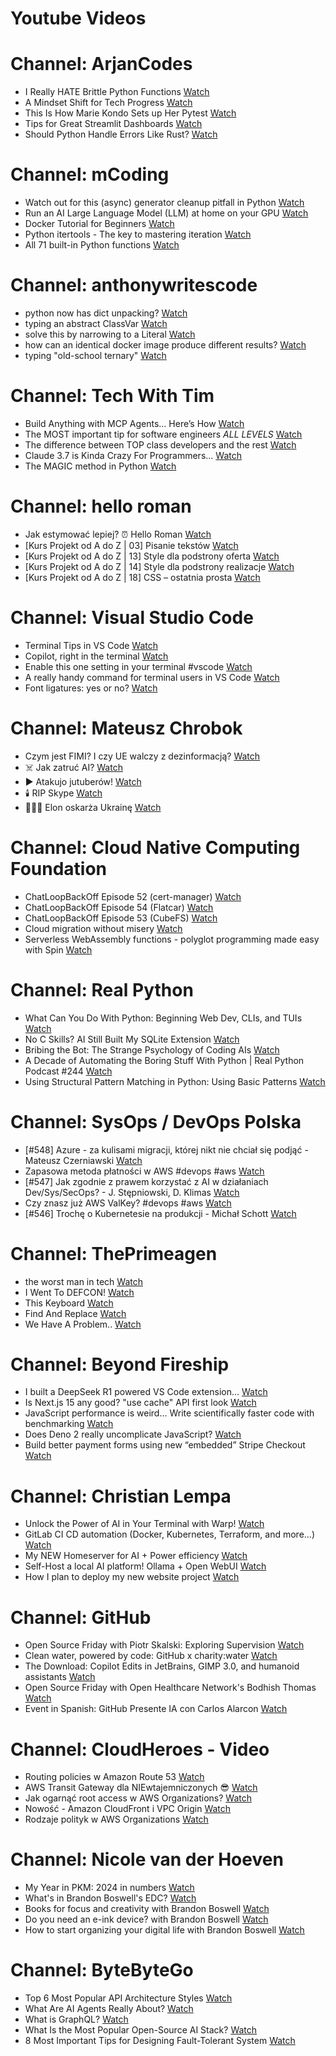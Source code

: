 
Youtube Videos
==============

# Channel: ArjanCodes
  
 - I Really HATE Brittle Python Functions  [Watch](https://youtu.be/g-Cytq7YDCc)  
 - A Mindset Shift for Tech Progress  [Watch](https://youtu.be/mwlL4ZbNh1Q)  
 - This Is How Marie Kondo Sets up Her Pytest  [Watch](https://youtu.be/jxqGsJEhiAg)  
 - Tips for Great Streamlit Dashboards  [Watch](https://youtu.be/TvF58hBz-AM)  
 - Should Python Handle Errors Like Rust?  [Watch](https://youtu.be/s8PD86GEo9o)
# Channel: mCoding
  
 - Watch out for this (async) generator cleanup pitfall in Python  [Watch](https://youtu.be/N56Jrqc7SBk)  
 - Run an AI Large Language Model (LLM) at home on your GPU  [Watch](https://youtu.be/RejIVgfER-4)  
 - Docker Tutorial for Beginners  [Watch](https://youtu.be/b0HMimUb4f0)  
 - Python itertools - The key to mastering iteration  [Watch](https://youtu.be/1p7xa_BHYDs)  
 - All 71 built-in Python functions  [Watch](https://youtu.be/7Qu_KXc7xSI)
# Channel: anthonywritescode
  
 - python now has dict unpacking?  [Watch](https://youtu.be/eqiM0xRmFJg)  
 - typing an abstract ClassVar  [Watch](https://youtu.be/4Ge1mgogwdw)  
 - solve this by narrowing to a Literal  [Watch](https://youtu.be/WlErF7wQsds)  
 - how can an identical docker image produce different results?  [Watch](https://youtu.be/CBbgmRAg0VM)  
 - typing "old-school ternary"  [Watch](https://youtu.be/BeKdKpw5StU)
# Channel: Tech With Tim
  
 - Build Anything with MCP Agents… Here’s How  [Watch](https://youtu.be/L94WBLL0KjY)  
 - The MOST important tip for software engineers *ALL LEVELS*  [Watch](https://youtu.be/UvJopfqYWts)  
 - The difference between TOP class developers and the rest  [Watch](https://youtu.be/bn4ydnn-kM8)  
 - Claude 3.7 is Kinda Crazy For Programmers...  [Watch](https://youtu.be/zZ_a3WjoPEM)  
 - The MAGIC method in Python  [Watch](https://youtu.be/j4US2qgmT-E)
# Channel: hello roman
  
 - Jak estymować lepiej? ⏰  Hello Roman  [Watch](https://youtu.be/trm4-53gp4g)  
 - [Kurs Projekt od A do Z | 03] Pisanie tekstów  [Watch](https://youtu.be/vTmJh0nX6Sk)  
 - [Kurs Projekt od A do Z | 13] Style dla podstrony oferta  [Watch](https://youtu.be/vVJeRbTPT4U)  
 - [Kurs Projekt od A do Z | 14] Style dla podstrony realizacje  [Watch](https://youtu.be/dL-0uYN72mM)  
 - [Kurs Projekt od A do Z | 18] CSS – ostatnia prosta  [Watch](https://youtu.be/f8tPJdD1_TE)
# Channel: Visual Studio Code
  
 - Terminal Tips in VS Code  [Watch](https://youtu.be/Yn7JrZ1rb2w)  
 - Copilot, right in the terminal  [Watch](https://youtu.be/IgF0FxXibNA)  
 - Enable this one setting in your terminal #vscode  [Watch](https://youtu.be/i6KPS016cVE)  
 - A really handy command for terminal users in VS Code  [Watch](https://youtu.be/ZEW_J2yM8S0)  
 - Font ligatures: yes or no?  [Watch](https://youtu.be/5OIC7lwceLE)
# Channel: Mateusz Chrobok
  
 - Czym jest FIMI? I czy UE walczy z dezinformacją?  [Watch](https://youtu.be/juVnhEu3RbQ)  
 - ☠️ Jak zatruć AI?  [Watch](https://youtu.be/wnI_87EZFOo)  
 - ▶️ Atakujo jutuberów!  [Watch](https://youtu.be/advci6-tdJk)  
 - 🕯️ RIP Skype  [Watch](https://youtu.be/LzOdp7geRuc)  
 - 👨🏻‍💻 Elon oskarża Ukrainę  [Watch](https://youtu.be/GGVCqiUit9w)
# Channel: Cloud Native Computing Foundation
  
 - ChatLoopBackOff Episode 52 (cert-manager)  [Watch](https://youtu.be/UR64KulZDCM)  
 - ChatLoopBackOff Episode 54 (​Flatcar)  [Watch](https://youtu.be/jR_-xUwi3qc)  
 - ChatLoopBackOff Episode 53 (​CubeFS)  [Watch](https://youtu.be/72-vhF77_5M)  
 - Cloud migration without misery  [Watch](https://youtu.be/hXfl5bP1qqY)  
 - Serverless WebAssembly functions - polyglot programming made easy with Spin  [Watch](https://youtu.be/h72NSxE5lAM)
# Channel: Real Python
  
 - What Can You Do With Python: Beginning Web Dev, CLIs, and TUIs  [Watch](https://youtu.be/uvkzyLWDB5g)  
 - No C Skills? AI Still Built My SQLite Extension  [Watch](https://youtu.be/SAodO7OzKx4)  
 - Bribing the Bot: The Strange Psychology of Coding AIs  [Watch](https://youtu.be/ANlcg3JkQK0)  
 - A Decade of Automating the Boring Stuff With Python | Real Python Podcast #244  [Watch](https://youtu.be/xRjigw8_8kk)  
 - Using Structural Pattern Matching in Python: Using Basic Patterns  [Watch](https://youtu.be/3zHAE6nVc6o)
# Channel: SysOps / DevOps Polska
  
 - [#548] Azure - za kulisami migracji, której nikt nie chciał się podjąć - Mateusz Czerniawski  [Watch](https://youtu.be/Ff4fkMS38go)  
 - Zapasowa metoda płatności w AWS #devops #aws  [Watch](https://youtu.be/GtOVsm1Qtiw)  
 - [#547] Jak zgodnie z prawem korzystać z AI w działaniach Dev/Sys/SecOps? - J. Stępniowski, D. Klimas  [Watch](https://youtu.be/AyImY7hXn0c)  
 - Czy znasz już AWS ValKey? #devops #aws  [Watch](https://youtu.be/9aEpraHiN9c)  
 - [#546] Trochę o Kubernetesie na produkcji - Michał Schott  [Watch](https://youtu.be/8j5JmmvShr0)
# Channel: ThePrimeagen
  
 - the worst man in tech  [Watch](https://youtu.be/A_XGsAl-LqY)  
 - I Went To DEFCON!  [Watch](https://youtu.be/GwcFxTuMYmU)  
 - This Keyboard  [Watch](https://youtu.be/dhuX9t2j5Hc)  
 - Find And Replace  [Watch](https://youtu.be/v2a6Nv7RSd0)  
 - We Have A Problem..  [Watch](https://youtu.be/1-0r90bm6CE)
# Channel: Beyond Fireship
  
 - I built a DeepSeek R1 powered VS Code extension…  [Watch](https://youtu.be/clJCDHml2cA)  
 - Is Next.js 15 any good? "use cache" API first look  [Watch](https://youtu.be/xWkozeculPo)  
 - JavaScript performance is weird... Write scientifically faster code with benchmarking  [Watch](https://youtu.be/_pWA4rbzvIg)  
 - Does Deno 2 really uncomplicate JavaScript?  [Watch](https://youtu.be/8IHhvkaVqVE)  
 - Build better payment forms using new “embedded” Stripe Checkout  [Watch](https://youtu.be/7WFXl4-aCxs)
# Channel: Christian Lempa
  
 - Unlock the Power of AI in Your Terminal with Warp!  [Watch](https://youtu.be/hETUdeBQqkI)  
 - GitLab CI CD automation (Docker, Kubernetes, Terraform, and more…)  [Watch](https://youtu.be/zBrP8MzA5y0)  
 - My NEW Homeserver for AI + Power efficiency  [Watch](https://youtu.be/7opwGxhOsf0)  
 - Self-Host a local AI platform! Ollama + Open WebUI  [Watch](https://youtu.be/RQFfK7xIL28)  
 - How I plan to deploy my new website project  [Watch](https://youtu.be/lko6dWFzJvU)
# Channel: GitHub
  
 - Open Source Friday with Piotr Skalski: Exploring Supervision  [Watch](https://youtu.be/Ya9hTzAI91I)  
 - Clean water, powered by code: GitHub x charity:water  [Watch](https://youtu.be/4Q6eyzdljQk)  
 - The Download: Copilot Edits in JetBrains, GIMP 3.0, and humanoid assistants  [Watch](https://youtu.be/hhCMggZXQYU)  
 - Open Source Friday with Open Healthcare Network's Bodhish Thomas  [Watch](https://youtu.be/ukMuK_eq8Rw)  
 - Event in Spanish: GitHub Presente IA con Carlos Alarcon  [Watch](https://youtu.be/9JePc2HP7Ew)
# Channel: CloudHeroes - Video
  
 - Routing policies w Amazon Route 53  [Watch](https://youtu.be/AJb-VYx7jvU)  
 - AWS Transit Gateway dla NIEwtajemniczonych 😎  [Watch](https://youtu.be/06n86Z0sr-k)  
 - Jak ogarnąć root access w AWS Organizations?  [Watch](https://youtu.be/q5Lyj7RYxBk)  
 - Nowość - Amazon CloudFront i VPC Origin  [Watch](https://youtu.be/QEpjk36AEIA)  
 - Rodzaje polityk w AWS Organizations  [Watch](https://youtu.be/IuSgrk7LA_4)
# Channel: Nicole van der Hoeven
  
 - My Year in PKM: 2024 in numbers  [Watch](https://youtu.be/NxCZ8GaM-Vw)  
 - What's in Brandon Boswell's EDC?  [Watch](https://youtu.be/Noswl0jCA4k)  
 - Books for focus and creativity with Brandon Boswell  [Watch](https://youtu.be/Ugc4U8Rx7RM)  
 - Do you need an e-ink device? with Brandon Boswell  [Watch](https://youtu.be/uUKPV6mWMFM)  
 - How to start organizing your digital life with Brandon Boswell  [Watch](https://youtu.be/Ykhyw3T3ICU)
# Channel: ByteByteGo
  
 - Top 6 Most Popular API Architecture Styles  [Watch](https://youtu.be/PNRbanEKGtw)  
 - What Are AI Agents Really About?  [Watch](https://youtu.be/eHEHE2fpnWQ)  
 - What is GraphQL?  [Watch](https://youtu.be/rQhost93z40)  
 - What Is the Most Popular Open-Source AI Stack?  [Watch](https://youtu.be/hFURlsMwU7c)  
 - 8 Most Important Tips for Designing Fault-Tolerant System  [Watch](https://youtu.be/3Lis4w4_bBc)